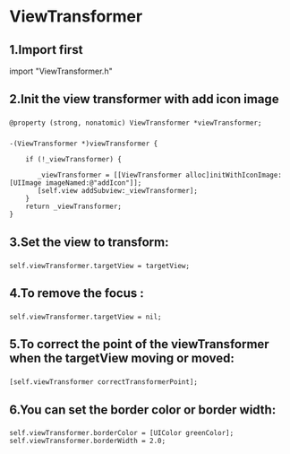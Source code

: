 ViewTransformer
===================================  

1.Import first
-----------------------------------  
import "ViewTransformer.h"

2.Init the view transformer with add icon image 
-----------------------------------  
###
    @property (strong, nonatomic) ViewTransformer *viewTransformer;
###
    -(ViewTransformer *)viewTransformer {

        if (!_viewTransformer) {

           _viewTransformer = [[ViewTransformer alloc]initWithIconImage:[UIImage imageNamed:@"addIcon"]];
           [self.view addSubview:_viewTransformer];
        }
        return _viewTransformer;
    }

3.Set the view to transform:
-----------------------------------  
###
    self.viewTransformer.targetView = targetView;

4.To remove the focus :
-----------------------------------  
###
    self.viewTransformer.targetView = nil;

5.To correct the point of the viewTransformer when the targetView moving or moved:
-----------------------------------  
###
    [self.viewTransformer correctTransformerPoint];
    
6.You can set the border color or border width:
-----------------------------------  
###
    self.viewTransformer.borderColor = [UIColor greenColor];
    self.viewTransformer.borderWidth = 2.0;

